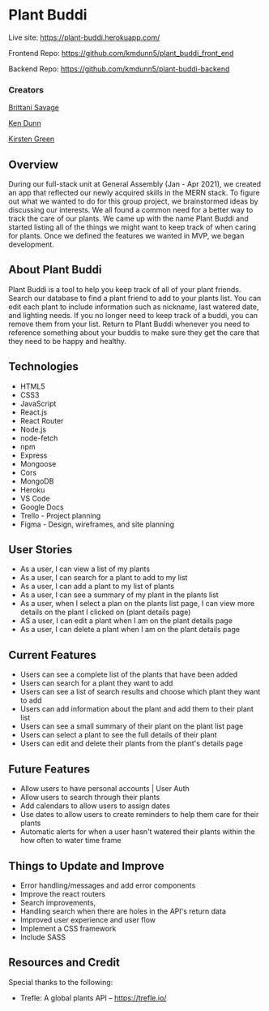 
# Plant Buddi

Live site: <https://plant-buddi.herokuapp.com/>

Frontend Repo: <https://github.com/kmdunn5/plant_buddi_front_end>

Backend Repo: <https://github.com/kmdunn5/plant-buddi-backend>


### Creators
[Brittani Savage](https://github.com/itsmeBrittani)

[Ken Dunn](https://github.com/kmdunn5)

[Kirsten Green](https://github.com/kirstengreen)



## Overview

During our full-stack unit at General Assembly (Jan - Apr 2021), we created an app that reflected our newly acquired skills in the MERN stack. To figure out what we wanted to do for this group project, we brainstormed ideas by discussing our interests. We all found a common need for a better way to track the care of our plants. We came up with the name Plant Buddi and started listing all of the things we might want to keep track of when caring for plants. Once we defined the features we wanted in MVP, we began development. 



## About Plant Buddi

Plant Buddi is a tool to help you keep track of all of your plant friends. Search our database to find a plant friend to add to your plants list. You can edit each plant to include information such as nickname, last watered date, and lighting needs. If you no longer need to keep track of a buddi, you can remove them from your list. Return to Plant Buddi whenever you need to reference something about your buddis to make sure they get the care that they need to be happy and healthy.


## Technologies

* HTML5
* CSS3
* JavaScript
* React.js
* React Router
* Node.js
* node-fetch
* npm
* Express
* Mongoose
* Cors
* MongoDB
* Heroku
* VS Code
* Google Docs
* Trello - Project planning
* Figma - Design, wireframes, and site planning


## User Stories

* As a user, I can view a list of my plants
* As a user, I can search for a plant to add to my list
* As a user, I can add a plant to my list of plants
* As a user, I can see a summary of my plant in the plants list
* As a user, when I select a plan on the plants list page, I can view more details on the plant I clicked on (plant details page)
* AS a user, I can edit a plant when I am on the plant details page
* As a user, I can delete a plant when I am on the plant details page



## Current Features

* Users can see a complete list of the plants that have been added
* Users can search for a plant they want to add
* Users can see a list of search results and choose which plant they want to add
* Users can add information about the plant and add them to their plant list
* Users can see a small summary of their plant on the plant list page
* Users can select a plant to see the full details of their plant
* Users can edit and delete their plants from the plant's details page



## Future Features

* Allow users to have personal accounts | User Auth
* Allow users to search through their plants
* Add calendars to allow users to assign dates
* Use dates to allow users to create reminders to help them care for their plants
* Automatic alerts for when a user hasn't watered their plants within the how often to water time frame


## Things to Update and Improve
* Error handling/messages and add error components
* Improve the react routers
* Search improvements,
* Handling search when there are holes in the API's return data
* Improved user experience and user flow
* Implement a CSS framework
* Include SASS


## Resources and Credit

Special thanks to the following:
* Trefle: A global plants API – <https://trefle.io/>